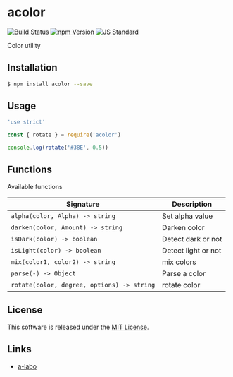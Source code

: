 acolor
==========

<!---
This file is generated by ape-tmpl. Do not update manually.
--->

<!-- Badge Start -->
<a name="badges"></a>

[![Build Status][bd_travis_shield_url]][bd_travis_url]
[![npm Version][bd_npm_shield_url]][bd_npm_url]
[![JS Standard][bd_standard_shield_url]][bd_standard_url]

[bd_repo_url]: https://github.com/a-labo/acolor
[bd_travis_url]: http://travis-ci.org/a-labo/acolor
[bd_travis_shield_url]: http://img.shields.io/travis/a-labo/acolor.svg?style=flat
[bd_travis_com_url]: http://travis-ci.com/a-labo/acolor
[bd_travis_com_shield_url]: https://api.travis-ci.com/a-labo/acolor.svg?token=
[bd_license_url]: https://github.com/a-labo/acolor/blob/master/LICENSE
[bd_codeclimate_url]: http://codeclimate.com/github/a-labo/acolor
[bd_codeclimate_shield_url]: http://img.shields.io/codeclimate/github/a-labo/acolor.svg?style=flat
[bd_codeclimate_coverage_shield_url]: http://img.shields.io/codeclimate/coverage/github/a-labo/acolor.svg?style=flat
[bd_gemnasium_url]: https://gemnasium.com/a-labo/acolor
[bd_gemnasium_shield_url]: https://gemnasium.com/a-labo/acolor.svg
[bd_npm_url]: http://www.npmjs.org/package/acolor
[bd_npm_shield_url]: http://img.shields.io/npm/v/acolor.svg?style=flat
[bd_standard_url]: http://standardjs.com/
[bd_standard_shield_url]: https://img.shields.io/badge/code%20style-standard-brightgreen.svg

<!-- Badge End -->


<!-- Description Start -->
<a name="description"></a>

Color utility

<!-- Description End -->


<!-- Overview Start -->
<a name="overview"></a>



<!-- Overview End -->


<!-- Sections Start -->
<a name="sections"></a>

<!-- Section from "doc/guides/01.Installation.md.hbs" Start -->

<a name="section-doc-guides-01-installation-md"></a>

Installation
-----

```bash
$ npm install acolor --save
```


<!-- Section from "doc/guides/01.Installation.md.hbs" End -->

<!-- Section from "doc/guides/02.Usage.md.hbs" Start -->

<a name="section-doc-guides-02-usage-md"></a>

Usage
---------

```javascript
'use strict'

const { rotate } = require('acolor')

console.log(rotate('#38E', 0.5))
```


<!-- Section from "doc/guides/02.Usage.md.hbs" End -->

<!-- Section from "doc/guides/03.Functions.md.hbs" Start -->

<a name="section-doc-guides-03-functions-md"></a>

Functions
---------

Available functions

| Signature | Description |
| ---- | ----------- |
| `alpha(color, Alpha) -> string` | Set alpha value |
| `darken(color, Amount) -> string` | Darken color |
| `isDark(color) -> boolean` | Detect dark or not |
| `isLight(color) -> boolean` | Detect light or not |
| `mix(color1, color2) -> string` | mix colors |
| `parse(-) -> Object` | Parse a color |
| `rotate(color, degree, options) -> string` | rotate color |


<!-- Section from "doc/guides/03.Functions.md.hbs" End -->


<!-- Sections Start -->


<!-- LICENSE Start -->
<a name="license"></a>

License
-------
This software is released under the [MIT License](https://github.com/a-labo/acolor/blob/master/LICENSE).

<!-- LICENSE End -->


<!-- Links Start -->
<a name="links"></a>

Links
------

+ [a-labo][a_labo_url]

[a_labo_url]: https://github.com/a-labo

<!-- Links End -->
